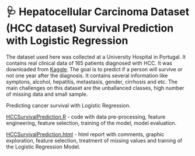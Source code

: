 # :stethoscope: Hepatocellular Carcinoma Dataset (HCC dataset) Survival Prediction with Logistic Regression

The dataset used here was collected at a University Hospital in Portugal. It contains real clinical data of 165 patients diagnosed with HCC. It was downloaded from [Kaggle](https://www.kaggle.com/mrsantos/hcc-dataset). The goal is to predict if a person will survive or not one year after the diagnosis. It contains several information like symptons, alcohol, hepatitis, metastasis, gender, cirrhosis and etc. The main challenges on this dataset are the unballanced classes, high number of missing data and small sample.

Predicting cancer survival with Logistic Regression.

[HCCSurvivalPrediction.R](https://github.com/natmurad/cancersurvivalprediction/blob/main/HCCSurvivalPrediction.R) - code with data pre-processing, feature engineering, feature selection, training of the model, model evaluation.

[HCCSurvivalPrediction.html](https://rpubs.com/natmurad/hccdata) - html report with comments, graphic exploration, feature selection, treatment of missing values and training of the Logistic Regression Model.

